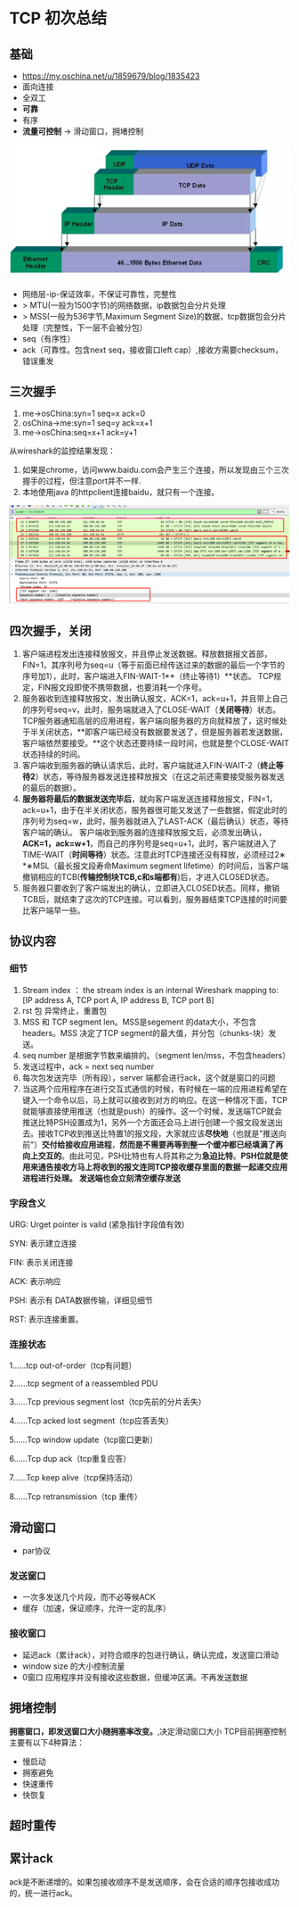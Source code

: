 # TCP 初次总结

## 基础

- https://my.oschina.net/u/1859679/blog/1835423
- 面向连接
- 全双工
- **可靠**
- 有序
- **流量可控制** -> 滑动窗口，拥堵控制

![tcp-ip](./resources/tcp-ip.bmp)

- 网络层-ip-保证效率，不保证可靠性，完整性
- \> MTU(一般为1500字节)的网络数据，ip数据包会分片处理
- \> MSS(一般为536字节,Maximum Segment Size)的数据，tcp数据包会分片处理（完整性，下一层不会被分包）
- seq（有序性）
- ack（可靠性。包含next seq，接收窗口left cap）,接收方需要checksum，错误重发

## 三次握手

1. me->osChina:syn=1 seq=x ack=0
2. osChina->me:syn=1 seq=y ack=x+1
3. me->osChina:seq=x+1 ack=y+1

从wireshark的监控结果发现：

1. 如果是chrome，访问www.baidu.com会产生三个连接，所以发现由三个三次握手的过程，但注意port并不一样.
2. 本地使用java 的httpclient连接baidu，就只有一个连接。

![capture](./resources/tcp-handshake.bmp)

## 四次握手，关闭

1. 客户端进程发出连接释放报文，并且停止发送数据。释放数据报文首部，FIN=1，其序列号为seq=u（等于前面已经传送过来的数据的最后一个字节的序号加1），此时，客户端进入FIN-WAIT-1**（终止等待1）**状态。 TCP规定，FIN报文段即使不携带数据，也要消耗一个序号。
2. 服务器收到连接释放报文，发出确认报文，ACK=1，ack=u+1，并且带上自己的序列号seq=v，此时，服务端就进入了CLOSE-WAIT（**关闭等待**）状态。TCP服务器通知高层的应用进程，客户端向服务器的方向就释放了，这时候处于半关闭状态，**即客户端已经没有数据要发送了，但是服务器若发送数据，客户端依然要接受。**这个状态还要持续一段时间，也就是整个CLOSE-WAIT状态持续的时间。
3. 客户端收到服务器的确认请求后，此时，客户端就进入FIN-WAIT-2（**终止等待2**）状态，等待服务器发送连接释放报文（在这之前还需要接受服务器发送的最后的数据）。
4. **服务器将最后的数据发送完毕后**，就向客户端发送连接释放报文，FIN=1，ack=u+1，由于在半关闭状态，服务器很可能又发送了一些数据，假定此时的序列号为seq=w，此时，服务器就进入了LAST-ACK（最后确认）状态，等待客户端的确认。
客户端收到服务器的连接释放报文后，必须发出确认，**ACK=1，ack=w+1**，而自己的序列号是seq=u+1，此时，客户端就进入了TIME-WAIT（**时间等待**）状态。注意此时TCP连接还没有释放，必须经过2∗ *∗MSL（最长报文段寿命Maximum segment lifetime）的时间后，当客户端撤销相应的TCB(**传输控制块TCB,c和s端都有**)后，才进入CLOSED状态。
5. 服务器只要收到了客户端发出的确认，立即进入CLOSED状态。同样，撤销TCB后，就结束了这次的TCP连接。可以看到，服务器结束TCP连接的时间要比客户端早一些。

## 协议内容

### 细节

1. Stream index ： the stream index is an internal Wireshark mapping to: [IP address A, TCP port A, IP address B, TCP port B]
2. rst 包 异常终止，重置包
3. MSS 和 TCP segment len。MSS是segement 的data大小，不包含headers。MSS 决定了TCP segment的最大值，并分包（chunks-块）发送。
4. seq number 是根据字节数来编排的。（segment len/mss，不包含headers）
5. 发送过程中，ack = next seq number
6. 每次包发送完毕（所有段），server 端都会进行ack，这个就是窗口的问题
7. 当这两个应用程序在进行交互式通信的时候，有时候在一端的应用进程希望在键入一个命令以后，马上就可以接收到对方的响应。在这一种情况下面，TCP就能够直接使用推送（也就是push）的操作。这一个时候，发送端TCP就会推送比特PSH设置成为1，另外一个方面还会马上进行创建一个报文段发送出去。接收TCP收到推送比特置1的报文段，大家就应该**尽快地**（也就是"推送向前"）**交付给接收应用进程**，**然而是不需要再等到整一个缓冲都已经填满了再向上交互的**。由此可见，PSH比特也有人将其称之为**急迫比特**。**PSH位就是使用来通告接收方马上将收到的报文连同TCP接收缓存里面的数据一起递交应用进程进行处理。** **发送端也会立刻清空缓存发送**

### 字段含义

URG: Urget pointer is valid (紧急指针字段值有效)

SYN: 表示建立连接

FIN: 表示关闭连接

ACK: 表示响应

PSH: 表示有 DATA数据传输，详细见细节

RST: 表示连接重置。

### 连接状态

1……tcp out-of-order（tcp有问题）

2……tcp segment of a reassembled PDU

3……Tcp previous segment lost（tcp先前的分片丢失）

4……Tcp acked lost segment（tcp应答丢失）

5……Tcp window update（tcp窗口更新）

6……Tcp dup ack（tcp重复应答）

7……Tcp keep alive（tcp保持活动）

8……Tcp retransmission（tcp 重传）

## 滑动窗口

- par协议

### 发送窗口

- 一次多发送几个片段，而不必等候ACK
- 缓存（加速，保证顺序，允许一定的乱序）

### 接收窗口

- 延迟ack（累计ack），对符合顺序的包进行确认，确认完成，发送窗口滑动
- window size 的大小控制流量
- 0窗口 应用程序并没有接收这些数据，但缓冲区满。不再发送数据

## 拥堵控制

**拥塞窗口，即发送窗口大小随拥塞率改变。**,决定滑动窗口大小
TCP目前拥塞控制主要有以下4种算法：

- 慢启动
- 拥塞避免
- 快速重传
- 快恢复

## 超时重传

## 累计ack

ack是不断递增的。如果包接收顺序不是发送顺序，会在合适的顺序包接收成功的，统一进行ack。
